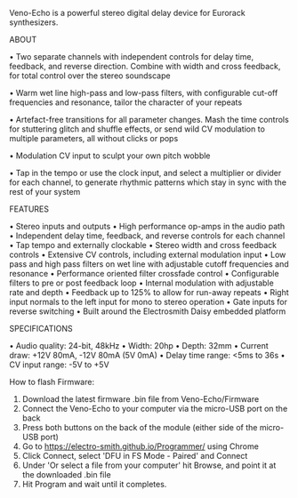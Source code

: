 Veno-Echo is a powerful stereo digital delay device for Eurorack synthesizers.

ABOUT

• Two separate channels with independent controls for delay time, feedback, and reverse direction. Combine with width and cross feedback, for total control over the stereo soundscape

• Warm wet line high-pass and low-pass filters, with configurable cut-off frequencies and resonance, tailor the character of your repeats

• Artefact-free transitions for all parameter changes. Mash the time controls for stuttering glitch and shuffle effects, or send wild CV modulation to multiple parameters, all without clicks or pops

• Modulation CV input to sculpt your own pitch wobble

• Tap in the tempo or use the clock input, and select a multiplier or divider for each channel, to generate rhythmic patterns which stay in sync with the rest of your system

FEATURES

• Stereo inputs and outputs
• High performance op-amps in the audio path
• Independent delay time, feedback, and reverse controls for each channel
• Tap tempo and externally clockable
• Stereo width and cross feedback controls
• Extensive CV controls, including external modulation input
• Low pass and high pass filters on wet line with adjustable cutoff frequencies and resonance
• Performance oriented filter crossfade control
• Configurable filters to pre or post feedback loop
• Internal modulation with adjustable rate and depth
• Feedback up to 125% to allow for run-away repeats
• Right input normals to the left input for mono to stereo operation
• Gate inputs for reverse switching
• Built around the Electrosmith Daisy embedded platform

SPECIFICATIONS

• Audio quality: 24-bit, 48kHz
• Width: 20hp
• Depth: 32mm
• Current draw: +12V 80mA, -12V 80mA (5V 0mA)
• Delay time range: <5ms to 36s
• CV input range: -5V to +5V

How to flash Firmware:

1) Download the latest firmware .bin file from Veno-Echo/Firmware
2) Connect the Veno-Echo to your computer via the micro-USB port on the back
3) Press both buttons on the back of the module (either side of the micro-USB port)
4) Go to https://electro-smith.github.io/Programmer/ using Chrome
5) Click Connect, select 'DFU in FS Mode - Paired' and Connect
6) Under 'Or select a file from your computer' hit Browse, and point it at the downloaded .bin file
7) Hit Program and wait until it completes.

